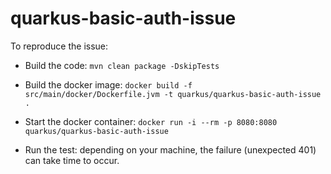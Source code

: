 # quarkus-basic-auth-issue

To reproduce the issue:

- Build the code:
```mvn clean package -DskipTests```

- Build the docker image:
```docker build -f src/main/docker/Dockerfile.jvm -t quarkus/quarkus-basic-auth-issue .```

- Start the docker container:
```docker run -i --rm -p 8080:8080 quarkus/quarkus-basic-auth-issue```

- Run the test: depending on your machine, the failure (unexpected 401) can take time to occur.
